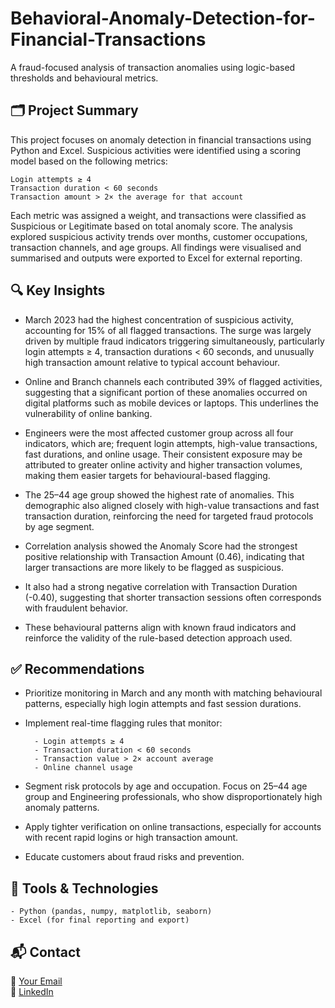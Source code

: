 # Behavioral-Anomaly-Detection-for-Financial-Transactions

A fraud-focused analysis of transaction anomalies using logic-based thresholds and behavioural metrics.

## 🗂️ Project Summary

This project focuses on anomaly detection in financial transactions using Python and Excel. Suspicious activities were identified using a scoring model based on the following metrics:

    Login attempts ≥ 4
    Transaction duration < 60 seconds
    Transaction amount > 2× the average for that account

Each metric was assigned a weight, and transactions were classified as Suspicious or Legitimate based on total anomaly score. The analysis explored suspicious activity trends over months, customer occupations, transaction channels, and age groups. All findings were visualised and summarised and outputs were exported to Excel for external reporting.

## 🔍 Key Insights

- March 2023 had the highest concentration of suspicious activity, accounting for 15% of all flagged transactions. The surge was largely driven by multiple fraud indicators triggering simultaneously, particularly login attempts ≥ 4, transaction durations < 60 seconds, and unusually high transaction amount relative to typical account behaviour.

- Online and Branch channels each contributed 39% of flagged activities, suggesting that a significant portion of these anomalies occurred on digital platforms such as mobile devices or laptops. This underlines the vulnerability of online banking.

- Engineers were the most affected customer group across all four indicators, which are; frequent login attempts, high-value transactions, fast durations, and online usage. Their consistent exposure may be attributed to greater online activity and higher transaction volumes, making them easier targets for behavioural-based flagging.

- The 25–44 age group showed the highest rate of anomalies. This demographic also aligned closely with high-value transactions and fast transaction duration, reinforcing the need for targeted fraud protocols by age segment.

- Correlation analysis showed the Anomaly Score had the strongest positive relationship with Transaction Amount (0.46), indicating that larger transactions are more likely to be flagged as suspicious.

- It also had a strong negative correlation with Transaction Duration (-0.40), suggesting that shorter transaction sessions often corresponds with fraudulent behavior.

- These behavioural patterns align with known fraud indicators and reinforce the validity of the rule-based detection approach used.

## ✅ Recommendations 

- Prioritize monitoring in March and any month with matching behavioural patterns, especially high login attempts and fast session durations.

- Implement real-time flagging rules that monitor:

        - Login attempts ≥ 4
        - Transaction duration < 60 seconds
        - Transaction value > 2× account average
        - Online channel usage

- Segment risk protocols by age and occupation. Focus on 25–44 age group and Engineering professionals, who show disproportionately high anomaly patterns.

- Apply tighter verification on online transactions, especially for accounts with recent rapid logins or high transaction amount.

- Educate customers about fraud risks and prevention. 

## 🧰 Tools & Technologies

    - Python (pandas, numpy, matplotlib, seaborn)
    - Excel (for final reporting and export)

## 📬 Contact

📧 [Your Email](mathiasmichael2@gmail.com)  
🔗 [LinkedIn](inkedin.com/in/michael-matty)




